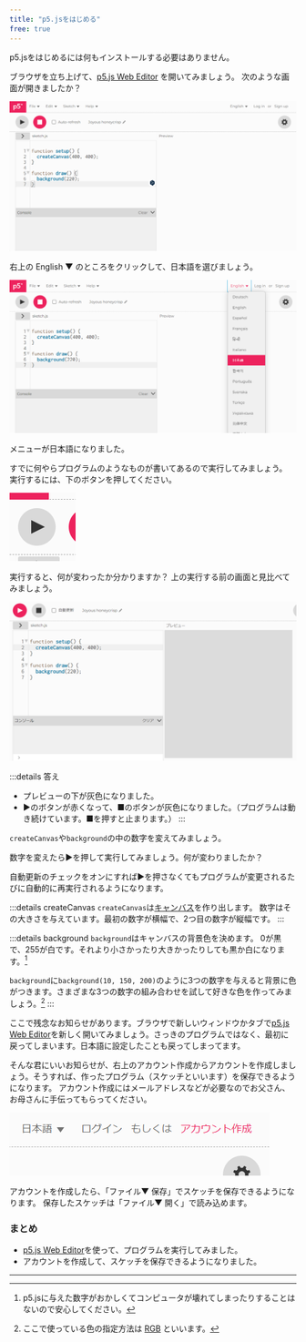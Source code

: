 ```yaml
---
title: "p5.jsをはじめる"
free: true
---
```

p5.jsをはじめるには何もインストールする必要はありません。

ブラウザを立ち上げて、[p5.js Web Editor](https://editor.p5js.org/) を開いてみましょう。
次のような画面が開きましたか？

![p5.jsエディター](/images/books/p5js-for-kids/first-p5js_editor.png)

右上の English ▼ のところをクリックして、日本語を選びましょう。

![日本語](/images/books/p5js-for-kids/first-japanese.png)

メニューが日本語になりました。

すでに何やらプログラムのようなものが書いてあるので実行してみましょう。
実行するには、下のボタンを押してください。

![実行](/images/books/p5js-for-kids/first-play.png)

実行すると、何が変わったか分かりますか？
上の実行する前の画面と見比べてみましょう。

![](/images/books/p5js-for-kids/first-background.png)

:::details 答え
- プレビューの下が灰色になりました。
- ▶のボタンが赤くなって、■のボタンが灰色になりました。（プログラムは動き続けています。■を押すと止まります。）
:::

`createCanvas`や`background`の中の数字を変えてみましょう。

数字を変えたら▶を押して実行してみましょう。何が変わりましたか？

自動更新のチェックをオンにすれば▶を押さなくてもプログラムが変更されるたびに自動的に再実行されるようになります。

:::details createCanvas
`createCanvas`は[キャンバス](https://ja.wikipedia.org/wiki/%E3%82%AD%E3%83%A3%E3%83%B3%E3%83%90%E3%82%B9)を作り出します。
数字はその大きさを与えています。最初の数字が横幅で、2つ目の数字が縦幅です。
:::

:::details background
`background`はキャンバスの背景色を決めます。
0が黒で、255が白です。それより小さかったり大きかったりしても黒か白になります。[^1]

`background`に`background(10, 150, 200)`のように3つの数字を与えると背景に色がつきます。さまざまな3つの数字の組み合わせを試して好きな色を作ってみましょう。[^2]
:::

ここで残念なお知らせがあります。ブラウザで新しいウィンドウかタブで[p5.js Web Editor](https://editor.p5js.org/)を新しく開いてみましょう。さっきのプログラムではなく、最初に戻ってしまいます。日本語に設定したことも戻ってしまってます。

そんな君にいいお知らせが、右上のアカウント作成からアカウントを作成しましょう。そうすれば、作ったプログラム（スケッチといいます）を保存できるようになります。
アカウント作成にはメールアドレスなどが必要なのでお父さん、お母さんに手伝ってもらってください。

![img.png](/images/books/p5js-for-kids/first-account.png)

アカウントを作成したら、「ファイル▼ 保存」でスケッチを保存できるようになります。
保存したスケッチは「ファイル▼ 開く」で読み込めます。

### まとめ

- [p5.js Web Editor](https://editor.p5js.org/)を使って、プログラムを実行してみました。
- アカウントを作成して、スケッチを保存できるようになりました。

---
[^1]: p5.jsに与えた数字がおかしくてコンピュータが壊れてしまったりすることはないので安心してください。
[^2]: ここで使っている色の指定方法は [RGB](https://ja.wikipedia.org/wiki/RGB) といいます。
